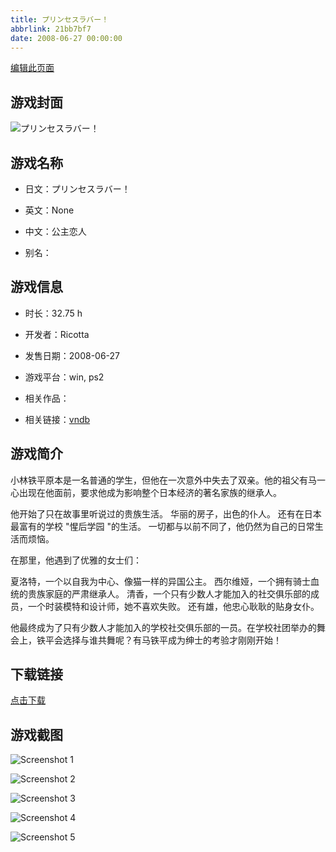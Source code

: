 ```yaml
---
title: プリンセスラバー！
abbrlink: 21bb7bf7
date: 2008-06-27 00:00:00
---
```

[编辑此页面](https://github.com/ACG-3/ADV3-source/blob/main/source/_posts/%E3%83%97%E3%83%AA%E3%83%B3%E3%82%BB%E3%82%B9%E3%83%A9%E3%83%90%E3%83%BC%EF%BC%81.md)

## 游戏封面

![プリンセスラバー！](https://pan.timero.xyz/d/onedrive/img_lib_001/%E3%83%97%E3%83%AA%E3%83%B3%E3%82%BB%E3%82%B9%E3%83%A9%E3%83%90%E3%83%BC%EF%BC%81_cover.avif)


## 游戏名称

- 日文：プリンセスラバー！
- 英文：None
- 中文：公主恋人

- 别名：


## 游戏信息

- 时长：32.75 h
- 开发者：Ricotta
- 发售日期：2008-06-27
- 游戏平台：win, ps2
- 相关作品：

- 相关链接：[vndb](https://vndb.org/v765)


## 游戏简介

小林铁平原本是一名普通的学生，但他在一次意外中失去了双亲。他的祖父有马一心出现在他面前，要求他成为影响整个日本经济的著名家族的继承人。

他开始了只在故事里听说过的贵族生活。
华丽的房子，出色的仆人。
还有在日本最富有的学校 "惺后学园 "的生活。
一切都与以前不同了，他仍然为自己的日常生活而烦恼。

在那里，他遇到了优雅的女士们：

夏洛特，一个以自我为中心、像猫一样的异国公主。
西尔维娅，一个拥有骑士血统的贵族家庭的严肃继承人。
清香，一个只有少数人才能加入的社交俱乐部的成员，一个时装模特和设计师，她不喜欢失败。
还有雄，他忠心耿耿的贴身女仆。

他最终成为了只有少数人才能加入的学校社交俱乐部的一员。在学校社团举办的舞会上，铁平会选择与谁共舞呢？有马铁平成为绅士的考验才刚刚开始！




## 下载链接

[点击下载](https://pan.timero.xyz/onedrive/adv_lib_001/%E3%83%97%E3%83%AA%E3%83%B3%E3%82%BB%E3%82%B9%E3%83%A9%E3%83%90%E3%83%BC%EF%BC%81)


## 游戏截图


![Screenshot 1](https://pan.timero.xyz/d/onedrive/img_lib_001/%E3%83%97%E3%83%AA%E3%83%B3%E3%82%BB%E3%82%B9%E3%83%A9%E3%83%90%E3%83%BC%EF%BC%81_Screenshot_1.avif)

![Screenshot 2](https://pan.timero.xyz/d/onedrive/img_lib_001/%E3%83%97%E3%83%AA%E3%83%B3%E3%82%BB%E3%82%B9%E3%83%A9%E3%83%90%E3%83%BC%EF%BC%81_Screenshot_2.avif)

![Screenshot 3](https://pan.timero.xyz/d/onedrive/img_lib_001/%E3%83%97%E3%83%AA%E3%83%B3%E3%82%BB%E3%82%B9%E3%83%A9%E3%83%90%E3%83%BC%EF%BC%81_Screenshot_3.avif)

![Screenshot 4](https://pan.timero.xyz/d/onedrive/img_lib_001/%E3%83%97%E3%83%AA%E3%83%B3%E3%82%BB%E3%82%B9%E3%83%A9%E3%83%90%E3%83%BC%EF%BC%81_Screenshot_4.avif)

![Screenshot 5](https://pan.timero.xyz/d/onedrive/img_lib_001/%E3%83%97%E3%83%AA%E3%83%B3%E3%82%BB%E3%82%B9%E3%83%A9%E3%83%90%E3%83%BC%EF%BC%81_Screenshot_5.avif)

